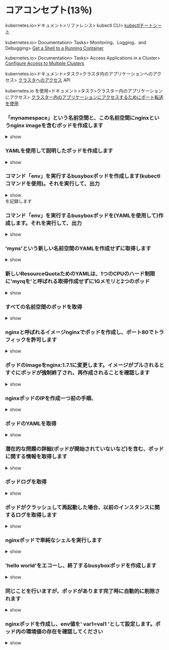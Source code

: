 # コアコンセプト(13％)

kubernetes.io>ドキュメント>リファレンス> kubectl CLI> [kubectlチートシート](https://kubernetes.io/docs/reference/kubectl/cheatsheet/)

kubernetes.io> Documentation> Tasks> Monitoring、Logging、and Debugging> [Get a Shell to a Running Container](https://kubernetes.io/docs/tasks/debug-application-cluster/get-shell-running-container/)

kubernetes.io> Documentation> Tasks> Access Applications in a Cluster> [Configure Access to Multiple Clusters](https://kubernetes.io/docs/tasks/access-application-cluster/configure-access-multiple-clusters/)

kubernetes.io>ドキュメント>タスク>クラスタ内のアプリケーションへのアクセス> [クラスタへのアクセス](https://kubernetes.io/docs/tasks/access-application-cluster/access-cluster/)
API 

kubernetes.io を使用>ドキュメント>タスク>クラスター内のアプリケーションにアクセス> [クラスター内のアプリケーションにアクセスするためにポート転送を使用](https://kubernetes.io/docs/tasks/access-application-cluster/port-forward-access-application-cluster/)

### 「mynamespace」という名前空間と、この名前空間にnginxというnginx imageを含むポッドを作成します

<details> <summary> show </summary> 
<p> 

```bash 
kubectl create namespace mynamespace 
kubectl run nginx --image=nginx --restart=Never -n mynamespace 
``` 
</p> 
</details>

### YAMLを使用して説明したポッドを作成します

<details> <summary> show </summary> 
<p> 
次のコマンドでYAMLを簡単に生成します:

```bash
kubectl run nginx --image=nginx --restart=Never --dry-run -o yaml> pod.yaml 
``` 

```bash 
cat pod.yaml 
``` 

```yaml 
apiVersion: v1
kind: Pod
metadata:
  creationTimestamp: null
  labels:
    run: nginx
  name: nginx
spec:
  containers:
  - image: nginx
    imagePullPolicy: IfNotPresent
    name: nginx
    resources: {}
  dnsPolicy: ClusterFirst
  restartPolicy: Never
status: {}
``` 

```bash 
kubectl create -f pod.yaml -n mynamespace 
``` 

または、1行で実行できます

```bash 
kubectl run nginx --image = nginx --restart=Never --dry-run -o yaml | kubectl create -n mynamespace -f -
``` 
</p> 
<p>
`--dry-run`を指定すると最小構成のマニフェストを吐き出してくれる様になる
</p>

</details> 

### コマンド「env」を実行するbusyboxポッドを作成します(kubectlコマンドを使用)。それを実行して、出力

<details> <summary> show </summary> 
<p> 

```bash 
kubectl run busybox --image=busybox --command --restart=Never -it -- env ＃-it出力を確認するには
＃または、-it 
kubectl run busybox --image=busybox --command --restart=Never -- env 
＃なしで実行してから、
kubectl logs busybox 
``` 

</p> 
</details>を記録します

### コマンド「env」を実行するbusyboxポッドを(YAMLを使用して)作成します。それを実行して、出力

<details> <summary> show </summary> 
<p> 

```bash 
＃このコマンドでYAMLテンプレートを作成します
kubectl run busybox --image=busybox --restart=Never --dry-run -o yaml --command -- env > envpod.yaml 
＃参照してください
cat envpod.yaml 
``` 

``` YAML 
apiVersion: v1
kind: Pod
metadata:
  creationTimestamp: null
  labels:
    run: busybox
  name: busybox
spec:
  containers:
  - command:
    - env
    image: busybox
    name: busybox
    resources: {}
  dnsPolicy: ClusterFirst
  restartPolicy: Never
status: {}
``` 

``` bash 
＃apply it and logs the log 
kubectl apply -f envpod.yaml 
kubectl logs busybox 
``` 
</p> 
</details> 

### 'myns'という新しい名前空間のYAMLを作成せずに取得します

<details> <summary> show </summary> 
<p> 

```bash 
kubectl create namespace myns -o yaml --dry-run
``` 

</p> 
</details> 

### 新しいResourceQuotaためのYAMLは、1つのCPUのハード制限に'myrqを'と呼ばれる取得作成せずに1Gメモリと2つのポッド

<details> <summary> show </summary> 
<p> 

```bash 
kubectl create quota myrq --hard=cpu=1,memory=1G,pods=2 --dry-run -o yaml
``` 

</p> 
</details> 

### すべての名前空間のポッドを取得

<details> <summary> show </summary> 
<p> 

```bash 
kubectl get po --all-namespaces
``` 

</p> 
</details > 

### nginxと呼ばれるイメージnginxでポッドを作成し、ポート80でトラフィックを許可します

<details> <summary> show </summary> 
<p> 

```bash 
kubectl run nginx --image=nginx --restart=Never --port=80
``` 

</p> 
</details>

### ポッドのimageをnginx:1.7.1に変更します。イメージがプルされるとすぐにポッドが強制終了され、再作成されることを確認します

<details> <summary> show </summary> 
<p> 

```bash
# kubectl set image POD/POD_NAME CONTAINER_NAME=IMAGE_NAME:TAG
kubectl set image pod/nginx nginx=nginx:1.7.1
kubectl describe po nginx # you will see an event 'Container will be killed and recreated'
kubectl get po nginx -w # watch it
``` 
*注意*:実行すると、ポッドのイメージを確認できます

```bash 
kubectl get po nginx -o jsonpath='{.spec.containers[].image}{"\n"}'
``` 

</p> 
</details> 

### nginxポッドのIPを作成一つ前の手順、

<details> <summary> show </summary> 
<p> 

```bash 
kubectl get po -o wide # get the IP, will be something like '10.1.1.131'
# create a temp busybox pod
kubectl run busybox --image=busybox --rm -it --restart=Never -- wget -O- 10.1.1.131:80
``` 

また、より高度なオプションを試すこともできます:

``` bash 
# Get IP of the nginx pod
NGINX_IP=$(kubectl get pod nginx -o jsonpath='{.status.podIP}')
# create a temp busybox pod
kubectl run busybox --image=busybox --env="NGINX_IP=$NGINX_IP" --rm -it --restart=Never -- wget -O- $NGINX_IP:80
``` 

</p> 
</details> 

### ポッドのYAMLを取得

<details> <summary> show </summary> 
<p>

```bash 
kubectl get po nginx -o yaml
# or
kubectl get po nginx -oyaml
# or
kubectl get po nginx --output yaml
# or
kubectl get po nginx --output=yaml
``` 

</p> 
</details> 

### 潜在的な問題の詳細(ポッドが開始されていないなど)を含む、ポッドに関する情報を取得します

<details> <summary> show </summary> 
<p> 

```bash 
kubectl describe po nginx
``` 

</p> 
</details> 

### ポッドログを取得

<details> <summary> show </summary> 
<p> 

```bash 
kubectl logs nginx
``` 

</p> 
</details>

### ポッドがクラッシュして再起動した場合、以前のインスタンスに関するログを取得します

<details> <summary> show </summary> 
<p> 

```bash 
kubectl logs nginx -p
``` 

</p> 
</details> 

### nginxポッドで単純なシェルを実行します

<details> <summary> show </summary> 
<p> 

```bash 
kubectl exec -it nginx -- /bin/sh
``` 

</p> 
</details> 

### 'hello world'をエコーし​​、終了するbusyboxポッドを作成します

<details> <summary> show </summary>
<p> 

```bash 
kubectl run busybox --image=busybox -it --restart=Never -- echo 'hello world'
# or
kubectl run busybox --image=busybox -it --restart=Never -- /bin/sh -c 'echo hello world'
``` 

</p> 
</details> 

### 同じことを行いますが、ポッドがあります完了時に自動的に削除されます

<details> <summary> show </summary> 
<p> 

```bash 
kubectl run busybox --image=busybox -it --rm --restart=Never -- /bin/sh -c 'echo hello world'
kubectl get po # nowhere to be found :)
``` 

</p> 
</details> 

### nginxポッドを作成し、env値を' var1=val1 'として設定します。ポッド内の環境値の存在を確認してください

<details> <summary> show </summary>
<p>

```bash
kubectl run nginx --image=nginx --restart=Never --env=var1=val1
# then
kubectl exec -it nginx -- env
# or
kubectl describe po nginx | grep val1
# or
kubectl run nginx --restart=Never --image=nginx --env=var1=val1 -it --rm -- env
``` 

</p> 
</details>
